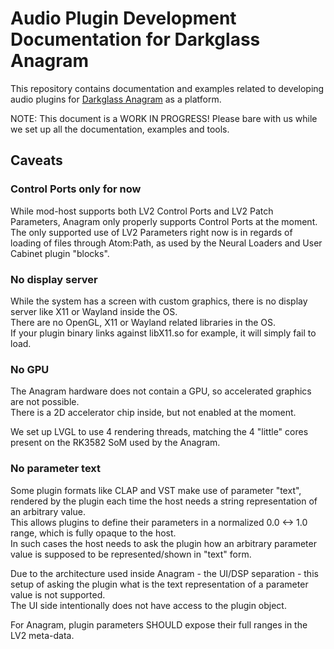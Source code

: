 # Audio Plugin Development Documentation for Darkglass Anagram

This repository contains documentation and examples related to developing audio plugins for [Darkglass Anagram](https://www.darkglass.com/products/anagram/) as a platform.

NOTE: This document is a WORK IN PROGRESS! Please bare with us while we set up all the documentation, examples and tools.

## Caveats

### Control Ports only for now

While mod-host supports both LV2 Control Ports and LV2 Patch Parameters, Anagram only properly supports Control Ports at the moment.  
The only supported use of LV2 Parameters right now is in regards of loading of files through Atom:Path, as used by the Neural Loaders and User Cabinet plugin "blocks".

### No display server

While the system has a screen with custom graphics, there is no display server like X11 or Wayland inside the OS.  
There are no OpenGL, X11 or Wayland related libraries in the OS.  
If your plugin binary links against libX11.so for example, it will simply fail to load.

### No GPU

The Anagram hardware does not contain a GPU, so accelerated graphics are not possible.  
There is a 2D accelerator chip inside, but not enabled at the moment.

We set up LVGL to use 4 rendering threads, matching the 4 "little" cores present on the RK3582 SoM used by the Anagram.

### No parameter text

Some plugin formats like CLAP and VST make use of parameter "text", rendered by the plugin each time the host needs a string representation of an arbitrary value.  
This allows plugins to define their parameters in a normalized 0.0 <-> 1.0 range, which is fully opaque to the host.  
In such cases the host needs to ask the plugin how an arbitrary parameter value is supposed to be represented/shown in "text" form.

Due to the architecture used inside Anagram - the UI/DSP separation - this setup of asking the plugin what is the text representation of a parameter value is not supported.  
The UI side intentionally does not have access to the plugin object.

For Anagram, plugin parameters SHOULD expose their full ranges in the LV2 meta-data.
